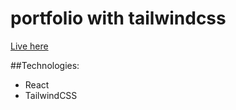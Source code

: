 # portfolio with tailwindcss

[Live here](https://resilient-lebkuchen-79d5dd.netlify.app/)

##Technologies:

- React
- TailwindCSS

